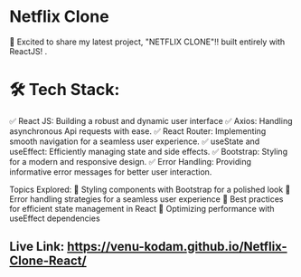 # Netflix Clone
🚀 Excited to share my latest project, "NETFLIX CLONE"!! built entirely with ReactJS! .

# 🛠 Tech Stack:
✅ React JS: Building a robust and dynamic user interface
✅ Axios: Handling asynchronous Api requests with ease.
✅ React Router: Implementing smooth navigation for a seamless user experience.
✅ useState and useEffect: Efficiently managing state and side effects.
✅ Bootstrap: Styling for a modern and responsive design.
✅ Error Handling: Providing informative error messages for better user interaction.

Topics Explored:
🔹 Styling components with Bootstrap for a polished look
🔹 Error handling strategies for a seamless user experience
🔹 Best practices for efficient state management in React
🔹 Optimizing performance with useEffect dependencies

## Live Link: https://venu-kodam.github.io/Netflix-Clone-React/
